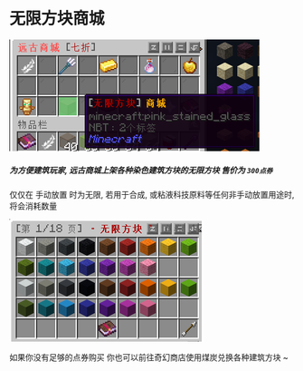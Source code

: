 # 无限方块商城

![无限方块商城](../image/无限方块商城.png)

##### 为方便建筑玩家, 远古商城上架各种染色建筑方块的无限方块 售价为 `300点券`

仅仅在 手动放置 时为无限, 若用于合成, 或粘液科技原料等任何非手动放置用途时, 将会消耗数量

![无限方块](../image/无限方块.png)

如果你没有足够的点券购买 你也可以前往奇幻商店使用煤炭兑换各种建筑方块 ~

